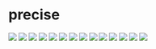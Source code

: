 # precise

<img src="https://raw.githubusercontent.com/azzamsa/ubuntu-wallpapers/refs/heads/master/curated/precise/Delicate_Petals_by_lefthandgergo.jpg">

<img src="https://raw.githubusercontent.com/azzamsa/ubuntu-wallpapers/refs/heads/master/curated/precise/Early_Blossom_by_Dh0r.jpg">

<img src="https://raw.githubusercontent.com/azzamsa/ubuntu-wallpapers/refs/heads/master/curated/precise/Flocking_by_noombox.jpg">

<img src="https://raw.githubusercontent.com/azzamsa/ubuntu-wallpapers/refs/heads/master/curated/precise/Floorboards_by_Dawid_Huczyński.jpg">

<img src="https://raw.githubusercontent.com/azzamsa/ubuntu-wallpapers/refs/heads/master/curated/precise/Golden_Bloom_by_Twinmama.jpg">

<img src="https://raw.githubusercontent.com/azzamsa/ubuntu-wallpapers/refs/heads/master/curated/precise/London_Eye_From_Beneath_by_Fernando_García.jpg">

<img src="https://raw.githubusercontent.com/azzamsa/ubuntu-wallpapers/refs/heads/master/curated/precise/Morning_Dew_by_Lars_Clausen.jpg">

<img src="https://raw.githubusercontent.com/azzamsa/ubuntu-wallpapers/refs/heads/master/curated/precise/Murales_by_Jan_Bencini.jpg">

<img src="https://raw.githubusercontent.com/azzamsa/ubuntu-wallpapers/refs/heads/master/curated/precise/Precise_Pangolin_by_Vlad_Gerasimov.jpg">

<img src="https://raw.githubusercontent.com/azzamsa/ubuntu-wallpapers/refs/heads/master/curated/precise/Speaker_Weave_by_Phil_Jackson.jpg">

<img src="https://raw.githubusercontent.com/azzamsa/ubuntu-wallpapers/refs/heads/master/curated/precise/The_Forbidden_City_by_Daniel_Mathis.jpg">

<img src="https://raw.githubusercontent.com/azzamsa/ubuntu-wallpapers/refs/heads/master/curated/precise/Tie_My_Boat_by_Ray_García.jpg">

<img src="https://raw.githubusercontent.com/azzamsa/ubuntu-wallpapers/refs/heads/master/curated/precise/Twilight_Frost_by_Phil_Jackson.jpg">

<img src="https://raw.githubusercontent.com/azzamsa/ubuntu-wallpapers/refs/heads/master/curated/precise/Winter_Morning_by_Shannon_Lucas.jpg">

